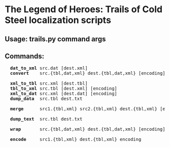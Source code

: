 <h1>The Legend of Heroes: Trails of Cold Steel localization scripts</h1>

<h2><b>Usage: trails.py command args</b></h2>

<h2><b>Commands: </b></h2>
<pre>
  <b>dat_to_xml</b> src.dat [dest.xml]                                      - convert *.dat file to *.xml.
  <b>convert</b>    src.{tbl,dat,xml} dest.{tbl,dat,xml} [encoding]         - convert *.{tbl,dat,xml} file
                                                                             to dest.{tbl,dat,xml}.
  <b>xml_to_tbl</b> src.xml [dest.tbl]                                      - convert *.xml file to *.tbl.
  <b>tbl_to_xml</b> src.tbl [dest.xml] [encoding]                           - convert *.tbl file to *.xml.
  <b>xml_to_dat</b> src.xml [dest.dat] [encoding]                           - convert *.xml file to *.dat.
  <b>dump_data</b>  src.tbl dest.txt                                        - extract data entries from src.tbl
                                                                                          and write to dest.txt.
  <b>merge</b>      src1.{tbl,xml} src2.{tbl,xml} dest.{tbl,xml} [encoding] - use a text entries of src1 and a data
                                                               entries of src2 and write result to destination file.
  <b>dump_text</b>  src.tbl dest.txt                                        - extract text entries from src.tbl and 
                                                                                                write to dest.txt.
  <b>wrap</b>       src.{tbl,dat,xml} dest.{tbl,dat,xml} [encoding]         - wrap text entries in a source file
                                                                                  so that they fit on the display.
  <b>encode</b>     src1.{tbl,xml} dest.{tbl,xml} encoding                  - change encoding of a source file.
</pre>

